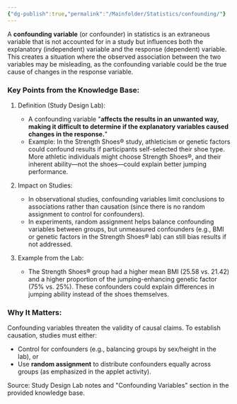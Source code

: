 ```yaml
---
{"dg-publish":true,"permalink":"/Mainfolder/Statistics/confounding/"}
---
```




A **confounding variable** (or confounder) in statistics is an extraneous variable that is not accounted for in a study but influences both the explanatory (independent) variable and the response (dependent) variable. This creates a situation where the observed association between the two variables may be misleading, as the confounding variable could be the true cause of changes in the response variable.

### Key Points from the Knowledge Base:
1. Definition (Study Design Lab):
   - A confounding variable "**affects the results in an unwanted way, making it difficult to determine if the explanatory variables caused changes in the response.**"
   - Example: In the Strength Shoes® study, athleticism or genetic factors could confound results if participants self-selected their shoe type. More athletic individuals might choose Strength Shoes®, and their inherent ability—not the shoes—could explain better jumping performance.

2. Impact on Studies:
   - In observational studies, confounding variables limit conclusions to associations rather than causation (since there is no random assignment to control for confounders).
   - In experiments, random assignment helps balance confounding variables between groups, but unmeasured confounders (e.g., BMI or genetic factors in the Strength Shoes® lab) can still bias results if not addressed.

3. Example from the Lab:
   - The Strength Shoes® group had a higher mean BMI (25.58 vs. 21.42) and a higher proportion of the jumping-enhancing genetic factor (75% vs. 25%). These confounders could explain differences in jumping ability instead of the shoes themselves.

### Why It Matters:
Confounding variables threaten the validity of causal claims. To establish causation, studies must either:
- Control for confounders (e.g., balancing groups by sex/height in the lab), or  
- Use **random assignment** to distribute confounders equally across groups (as emphasized in the applet activity).

Source: Study Design Lab notes and "Confounding Variables" section in the provided knowledge base.